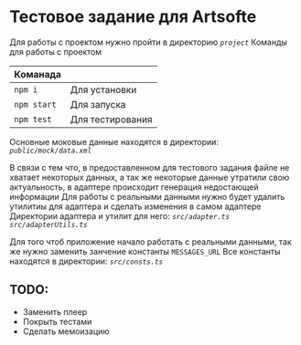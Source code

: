 # Тестовое задание для Artsofte

Для работы с проектом нужно пройти в директорию _`project`_
Команды для работы с проектом

| Команада |        |
| ------   | ------ |
| `npm i`     | Для установки    |
| `npm start` | Для запуска      |
| `npm test`  | Для тестирования |

Основные моковые данные находятся в директории:
_`public/mock/data.xml`_

В связи с тем что, в предоставленном для тестового задания файле не хватает некоторых данных, а так же некоторые данные утратили свою актуальность, в адаптере происходит генерация недостающей информации
Для работы с реальными данными нужно будет удалить утилитиы для адаптера и сделать изменения в самом адаптере
Директории адаптера и утилит для него:
_`src/adapter.ts` `src/adapterUtils.ts`_

Для того чтоб приложение начало работать с реальными данными, так же нужно заменить занчение константы `MESSAGES_URL`
Все константы находятся в директории:
_`src/consts.ts`_


## TODO:
- Заменить плеер
- Покрыть тестами
- Сделать мемоизацию
